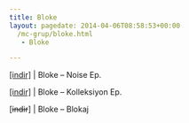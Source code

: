 ```yaml
---
title: Bloke
layout: pagedate: 2014-04-06T08:58:53+00:00
  /mc-grup/bloke.html
   - Bloke

---
```

<a href="https://cloud.mail.ru/public/cd281ef5adf5/Bloke%20-%20Noise%20E.P" target="_blank">[indir]</a> | Bloke &#8211; Noise Ep.

<a href="https://cloud.mail.ru/public/48e389d3bb52/Bloke%20-%20Kolleksiyon%20E.P" target="_blank">[indir]</a> | Bloke &#8211; Kolleksiyon Ep.

[<del>indir</del>] | Bloke &#8211; Blokaj